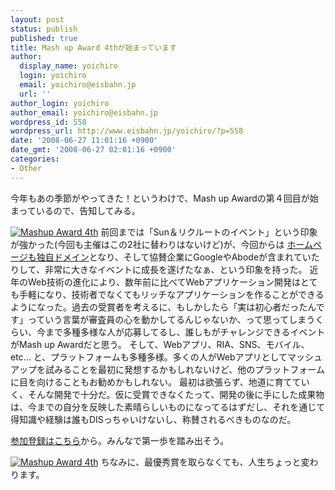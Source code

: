 ```yaml
---
layout: post
status: publish
published: true
title: Mash up Award 4thが始まっています
author:
  display_name: yoichiro
  login: yoichiro
  email: yoichiro@eisbahn.jp
  url: ''
author_login: yoichiro
author_email: yoichiro@eisbahn.jp
wordpress_id: 558
wordpress_url: http://www.eisbahn.jp/yoichiro/?p=558
date: '2008-06-27 11:01:16 +0900'
date_gmt: '2008-06-27 02:01:16 +0900'
categories:
- Other
---
```


今年もあの季節がやってきた！というわけで、Mash up Awardの第４回目が始まっているので、告知してみる。

[![Mashup Award 4th](http://mashupaward.jp/banners/medium_banner_c.gif)](http://mashupaward.jp/)
前回までは「Sun＆リクルートのイベント」という印象が強かった(今回も主催はこの2社に替わりはないけど)が、今回からは
[ホームページも独自ドメイン](http://mashupaward.jp/)となり、そして協賛企業にGoogleやAbodeが含まれていたりして、非常に大きなイベントに成長を遂げたなぁ、という印象を持った。
近年のWeb技術の進化により、数年前に比べてWebアプリケーション開発はとても手軽になり、技術者でなくてもリッチなアプリケーションを作ることができるようになった。過去の受賞者を考えるに、もしかしたら「実は初心者だったんです」っていう言葉が審査員の心を動かしてるんじゃないか、って思ってしまうくらい、今まで多種多様な人が応募してるし、誰しもがチャレンジできるイベントがMash up Awardだと思う。
そして、Webアプリ、RIA、SNS、モバイル、etc... と、プラットフォームも多種多様。多くの人がWebアプリとしてマッシュアップを試みることを最初に発想するかもしれないけど、他のプラットフォームに目を向けることもお勧めかもしれない。
最初は欲張らず、地道に育てていく、そんな開発で十分だ。仮に受賞できなくたって、開発の後に手にした成果物は、今までの自分を反映した素晴らしいものになってるはずだし、それを通じて得知識や経験は誰もDISっちゃいけないし、称賛されるべきものなのだ。

[参加登録はこちら](https://ma.sun.co.jp/cgi-bin/ma2/eu/eu.cgi?pid=main:EU_MENU&button=enq&eid=297)から。みんなで第一歩を踏み出そう。

[![Mashup Award 4th](http://mashupaward.jp/banners/large_banner_white.gif)](http://mashupaward.jp/)
ちなみに、最優秀賞を取らなくても、人生ちょっと変わります。

